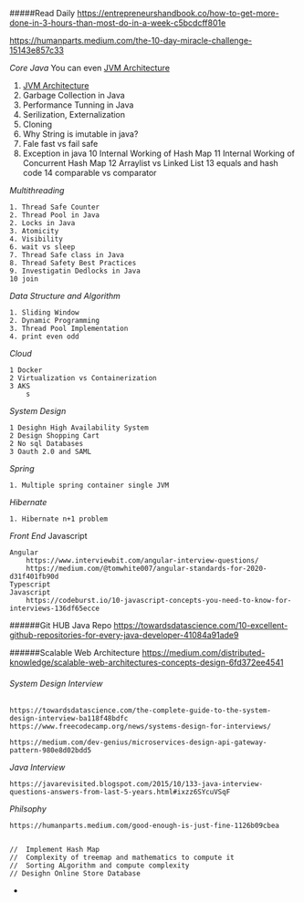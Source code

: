 #####Read Daily 
https://entrepreneurshandbook.co/how-to-get-more-done-in-3-hours-than-most-do-in-a-week-c5bcdcff801e

https://humanparts.medium.com/the-10-day-miracle-challenge-15143e857c33

_Core Java_
You can even [JVM Architecture](https://dzone.com/articles/jvm-architecture-explained)

   
   1. [JVM Architecture](https://dzone.com/articles/jvm-architecture-explained)
   2. Garbage Collection in Java
   3. Performance Tunning in Java
   4. Serilization, Externalization
   5. Cloning
   6. Why String is imutable in java?
   8. Fale fast vs fail safe
   9. Exception in java
   10 Internal Working of Hash Map
   11 Internal Working of Concurrent Hash Map
   12 Arraylist vs Linked List
   13 equals and hash code
   14 comparable vs comparator
 
_Multithreading_
 
    1. Thread Safe Counter
    2. Thread Pool in Java
    2. Locks in Java
    3. Atomicity 
    4. Visibility
    6. wait vs sleep
    7. Thread Safe class in Java
    8. Thread Safety Best Practices
    9. Investigatin Dedlocks in Java
    10 join 
    
_Data Structure and Algorithm_ 

    1. Sliding Window
    2. Dynamic Programming
    3. Thread Pool Implementation
    4. print even odd
    
_Cloud_

    1 Docker
    2 Virtualization vs Containerization
    3 AKS
        s
    
_System Design_

    1 Desighn High Availability System
    2 Design Shopping Cart
    2 No sql Databases
    3 Oauth 2.0 and SAML 
    
_Spring_
 
    1. Multiple spring container single JVM

_Hibernate_

    1. Hibernate n+1 problem

_Front End_
    Javascript
        
    Angular
        https://www.interviewbit.com/angular-interview-questions/
        https://medium.com/@tomwhite007/angular-standards-for-2020-d31f401fb90d
    Typescript
    Javascript
        https://codeburst.io/10-javascript-concepts-you-need-to-know-for-interviews-136df65ecce
    
######Git HUB Java Repo
    https://towardsdatascience.com/10-excellent-github-repositories-for-every-java-developer-41084a91ade9

######Scalable Web Architecture
    https://medium.com/distributed-knowledge/scalable-web-architectures-concepts-design-6fd372ee4541
###### System Design Interview
    https://towardsdatascience.com/the-complete-guide-to-the-system-design-interview-ba118f48bdfc
    https://www.freecodecamp.org/news/systems-design-for-interviews/
    
    https://medium.com/dev-genius/microservices-design-api-gateway-pattern-980e8d02bdd5
_Java Interview_
    
    https://javarevisited.blogspot.com/2015/10/133-java-interview-questions-answers-from-last-5-years.html#ixzz6SYcuVSqF
    
    
_Philsophy_

    https://humanparts.medium.com/good-enough-is-just-fine-1126b09cbea
    
    
    //  Implement Hash Map
    //  Complexity of treemap and mathematics to compute it
    //  Sorting ALgorithm and compute complexity
    // Desighn Online Store Database
    
 
    
- 
    